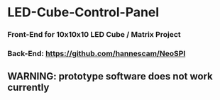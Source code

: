 # LED-Cube-Control-Panel
### Front-End for 10x10x10 LED Cube / Matrix Project  
### Back-End: https://github.com/hannescam/NeoSPI  

## WARNING: prototype software does not work currently
